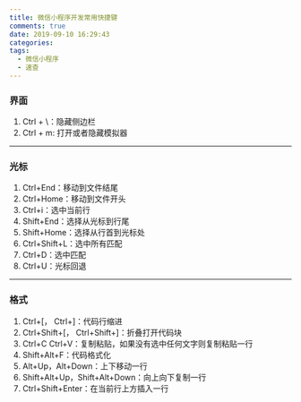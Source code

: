```yaml
---
title: 微信小程序开发常用快捷键
comments: true
date: 2019-09-10 16:29:43
categories:
tags:
  - 微信小程序
  - 速查
---
```


### 界面

1. Ctrl + \：隐藏侧边栏
2. Ctrl + m: 打开或者隐藏模拟器

---

### 光标

1. Ctrl+End：移动到文件结尾
1. Ctrl+Home：移动到文件开头
1. Ctrl+i：选中当前行
1. Shift+End：选择从光标到行尾
1. Shift+Home：选择从行首到光标处
1. Ctrl+Shift+L：选中所有匹配
1. Ctrl+D：选中匹配
1. Ctrl+U：光标回退

---

### 格式

1. Ctrl+[， Ctrl+]：代码行缩进
1. Ctrl+Shift+[， Ctrl+Shift+]：折叠打开代码块
1. Ctrl+C Ctrl+V：复制粘贴，如果没有选中任何文字则复制粘贴一行
1. Shift+Alt+F：代码格式化
1. Alt+Up，Alt+Down：上下移动一行
1. Shift+Alt+Up，Shift+Alt+Down：向上向下复制一行
1. Ctrl+Shift+Enter：在当前行上方插入一行
